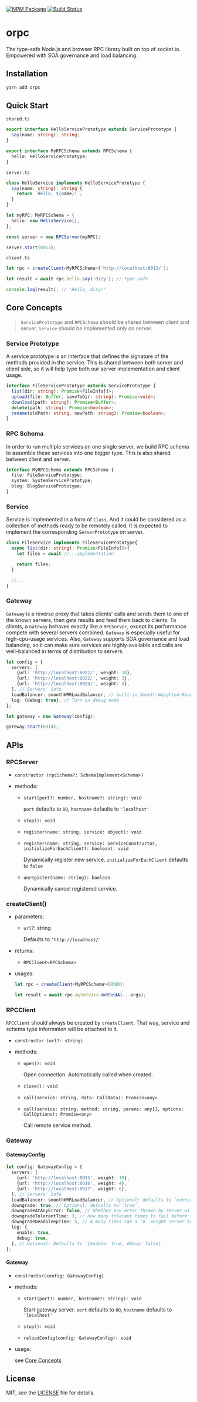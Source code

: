 [![NPM Package](https://badge.fury.io/js/orpc.svg)](https://www.npmjs.com/package/orpc) [![Build Status](https://travis-ci.org/dizys/orpc.svg?branch=master)](https://travis-ci.org/dizys/orpc)

# orpc

The type-safe Node.js and browser RPC library built on top of socket.io. Empowered with SOA governance and load balancing.

## Installation

```sh
yarn add orpc
```

## Quick Start

`shared.ts`

```ts
export interface HelloServicePrototype extends ServicePrototype {
  say(name: string): string;
}

export interface MyRPCSchema extends RPCSchema {
  hello: HelloServicePrototype;
}
```

`server.ts`

```ts
class HelloService implements HelloServicePrototype {
  say(name: string): string {
    return `Hello, ${name}!`;
  }
}

let myRPC: MyRPCSchema = {
  hello: new HelloService(),
};

const server = new RPCServer(myRPC);

server.start(8013);
```

`client.ts`

```ts
let rpc = createClient<MyRPCSchema>('http://localhost:8013/');

let result = await rpc.hello.say('dizy'); // Type-safe

console.log(result); // 'Hello, dizy!'
```

## Core Concepts

> `ServicePrototype` and `RPCSchema` should be shared between client and server. `Service` should be implemented only on server.

### Service Prototype

A service prototype is an interface that defines the signature of the methods provided in the service. This is shared between both server and client side, so it will help type both our server implementation and client usage.

```ts
interface FileServicePrototype extends ServicePrototype {
  list(dir: string): Promise<FileInfo[]>;
  upload(file: Buffer, saveToDir: string): Promise<void>;
  download(path: string): Promise<Buffer>;
  delete(path: string): Promise<boolean>;
  rename(oldPath: string, newPath: string): Promise<boolean>;
}
```

### RPC Schema

In order to run multiple services on one single server, we build RPC schema to assemble these services into one bigger type. This is also shared between client and server.

```ts
interface MyRPCSchema extends RPCSchema {
  file: FileServicePrototype;
  system: SystemServicePrototype;
  blog: BlogServicePrototype;
}
```

### Service

Service is implemented in a form of `Class`. And it could be considered as a collection of methods ready to be remotely called. It is expected to implement the corresponding `ServerPrototype` on server.

```ts
class FileService implements FileServicePrototype{
  async list(dir: string): Promise<FileInfo[]>{
    let files = await //...implementation

    return files;
  }

  //...
}
```

### Gateway

`Gateway` is a reverse proxy that takes clients' calls and sends them to one of the known servers, then gets results and feed them back to clients. To clients, a `Gateway` behaves exactly like a `RPCServer`, except its performance compete with several servers combined. `Gateway` is especially useful for high-cpu-usage services. Also, `Gateway` supports SOA governance and load balancing, so it can make sure services are highly-available and calls are well-balanced in terms of distribution to servers.

```ts
let config = {
  servers: [
    {url: 'http://localhost:8021/', weight: 10},
    {url: 'http://localhost:8022/', weight: 3},
    {url: 'http://localhost:8023/', weight: 4},
  ], // Servers' info
  loadBalancer: smoothWRRLoadBalancer, // built-in Smooth-Weighted-Round-Robin LoadBalancer
  log: {debug: true}, // Turn on debug mode
};

let gateway = new Gateway(config);

gateway.start(8014);
```

## APIs

### RPCServer

- `constructor (rpcSchema?: SchemaImplement<Schema>)`
- methods:

  - `start(port?: number, hostname?: string): void`

    `port` defaults to `80`, `hostname` defaults to `'localhost'`

  - `stop(): void`

  - `register(name: string, service: object): void`

  - `register(name: string, service: ServiceConstructor, initializeForEachClient?: boolean): void`

    Dynamically register new service. `initializeForEachClient` defaults to `false`

  - `unregister(name: string): boolean`

    Dynamically cancel registered service.

### createClient()

- parameters:

  - `url`?: string

    Defaults to `'http://localhost/'`

- returns:

  - `RPCClient<RPCSchema>`

- usages:

  ```ts
  let rpc = createClient<MyRPCSchema>(8080);

  let result = await rpc.myService.methodA(...args);
  ```

### RPCClient

`RPCClient` should always be created by `createClient`. That way, service and schema type information will be attached to it.

- `constructor (url?: string)`
- methods:

  - `open(): void`

    Open connection. Automatically called when created.

  - `close(): void`

  - `call(service: string, data: CallData): Promise<any>`

  - `call(service: string, method: string, params: any[], options: CallOptions): Promise<any>`

    Call remote service method.

### Gateway

#### GatewayConfig

```ts
let config: GatewayConfig = {
  servers: [
    {url: 'http://localhost:8015', weight: 10},
    {url: 'http://localhost:8016', weight: 4},
    {url: 'http://localhost:8017', weight: 6},
  ], // Servers' info
  loadBalancer: smoothWRRLoadBalancer, // Optional: defaults to `evenLoadBalancer`.
  downgrade: true, // Optional: defaults to `true`.
  downgradeAtAnyError: false, // Whether any error thrown by server will cause its downgrade. Optional: defaults to `false`.
  downgradeTolerantTime: 3, // How many tolerant times to fail before the server is downgraded to `0` weight. Optional: defaults to `3`.
  downgradeDeadSleepTime: 5, // A many times can a `0` weight server be offered a chance to revive. Optional: defaults to `5`.
  log: {
    enable: true,
    debug: true,
  }, // Optional: Defaults to `{enable: true, debug: false}`
};
```

#### Gateway

- `constructor(config: GatewayConfig)`
- methods:

  - `start(port?: number, hostname?: string): void`

    Start gateway server. `port` defaults to `80`, `hostname` defaults to `'localhost'`

  - `stop(): void`

  - `reloadConfig(config: GatewayConfig): void`

- usage:

  see [Core Concepts](#Core-Concepts)

## License

MIT, see the [LICENSE](/LICENSE) file for details.
